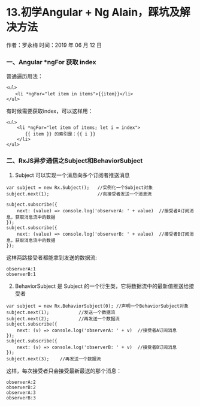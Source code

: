 # 13.初学Angular + Ng Alain，踩坑及解决方法

作者：罗永梅
时间：2019 年 06 月 12 日

### 一、Angular *ngFor 获取 index
普通遍历用法：
```
<ul>
　　<li *ngFor="let item in items">{{item}}</li>
</ul>
```
有时候需要获取index，可以这样用：
```
<ul>
    <li *ngFor="let item of items; let i = index">     
       {{ item }} 的索引是：{{ i }}
    </li>
</ul>
```

### 二、RxJS异步通信之Subject和BehaviorSubject
1. Subject 可以实现一个消息向多个订阅者推送消息
```
var subject = new Rx.Subject();   //实例化一个Subject对象
subject.next(1);                  //向接受者发送一个消息流

subject.subscribe({
    next: (value) => console.log('observerA: ' + value)  //接受者A订阅消息，获取消息流中的数据
});
subject.subscribe({
    next: (value) => console.log('observerB: ' + value)  //接受者B订阅消息，获取消息流中的数据
});
```

这样两路接受者都能拿到发送的数据流:
```
observerA:1
observerB:1
```

2. BehaviorSubject 是 Subject 的一个衍生类，它将数据流中的最新值推送给接受者
```
var subject = new Rx.BehaviorSubject(0); //声明一个BehaviorSubject对象
subject.next(1);           //发送一个数据流
subject.next(2);           //再发送一个数据流
subject.subscribe({
    next: (v) => console.log('observerA: ' + v)  //接受者A订阅消息
});
subject.subscribe({
    next: (v) => console.log('observerB: ' + v)  //接受者B订阅消息
});
subject.next(3);    //再发送一个数据流

```

这样，每次接受者只会接受最新最送的那个消息：
```
observerA:2
observerB:2
observerA:3
observerB:3
```